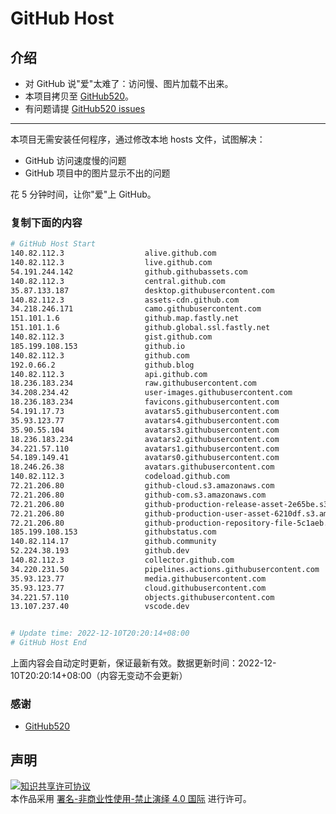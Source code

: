 # GitHub Host
## 介绍
- 对 GitHub 说"爱"太难了：访问慢、图片加载不出来。
- 本项目拷贝至 [GitHub520](https://github.com/521xueweihan/GitHub520)。
- 有问题请提 [GitHub520 issues](https://github.com/521xueweihan/GitHub520/issues/new)

---

本项目无需安装任何程序，通过修改本地 hosts 文件，试图解决：
- GitHub 访问速度慢的问题
- GitHub 项目中的图片显示不出的问题

花 5 分钟时间，让你"爱"上 GitHub。

### 复制下面的内容
```bash
# GitHub Host Start
140.82.112.3                  alive.github.com
140.82.112.3                  live.github.com
54.191.244.142                github.githubassets.com
140.82.112.3                  central.github.com
35.87.133.187                 desktop.githubusercontent.com
140.82.112.3                  assets-cdn.github.com
34.218.246.171                camo.githubusercontent.com
151.101.1.6                   github.map.fastly.net
151.101.1.6                   github.global.ssl.fastly.net
140.82.112.3                  gist.github.com
185.199.108.153               github.io
140.82.112.3                  github.com
192.0.66.2                    github.blog
140.82.112.3                  api.github.com
18.236.183.234                raw.githubusercontent.com
34.208.234.42                 user-images.githubusercontent.com
18.236.183.234                favicons.githubusercontent.com
54.191.17.73                  avatars5.githubusercontent.com
35.93.123.77                  avatars4.githubusercontent.com
35.90.55.104                  avatars3.githubusercontent.com
18.236.183.234                avatars2.githubusercontent.com
34.221.57.110                 avatars1.githubusercontent.com
54.189.149.41                 avatars0.githubusercontent.com
18.246.26.38                  avatars.githubusercontent.com
140.82.112.3                  codeload.github.com
72.21.206.80                  github-cloud.s3.amazonaws.com
72.21.206.80                  github-com.s3.amazonaws.com
72.21.206.80                  github-production-release-asset-2e65be.s3.amazonaws.com
72.21.206.80                  github-production-user-asset-6210df.s3.amazonaws.com
72.21.206.80                  github-production-repository-file-5c1aeb.s3.amazonaws.com
185.199.108.153               githubstatus.com
140.82.114.17                 github.community
52.224.38.193                 github.dev
140.82.112.3                  collector.github.com
34.220.231.50                 pipelines.actions.githubusercontent.com
35.93.123.77                  media.githubusercontent.com
35.93.123.77                  cloud.githubusercontent.com
34.221.57.110                 objects.githubusercontent.com
13.107.237.40                 vscode.dev


# Update time: 2022-12-10T20:20:14+08:00
# GitHub Host End

```
上面内容会自动定时更新，保证最新有效。数据更新时间：2022-12-10T20:20:14+08:00（内容无变动不会更新）

### 感谢

- [GitHub520](https://github.com/521xueweihan/GitHub520)

## 声明
<a rel="license" href="https://creativecommons.org/licenses/by-nc-nd/4.0/deed.zh"><img alt="知识共享许可协议" style="border-width: 0" src="https://licensebuttons.net/l/by-nc-nd/4.0/88x31.png"></a><br>本作品采用 <a rel="license" href="https://creativecommons.org/licenses/by-nc-nd/4.0/deed.zh">署名-非商业性使用-禁止演绎 4.0 国际</a> 进行许可。